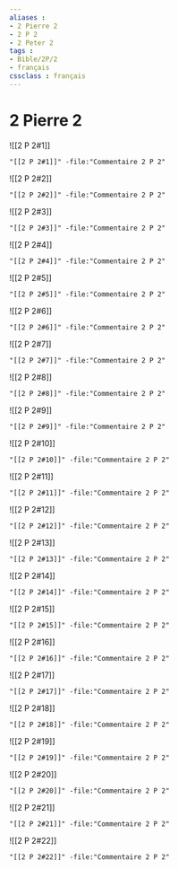 ```yaml
---
aliases : 
- 2 Pierre 2
- 2 P 2
- 2 Peter 2
tags : 
- Bible/2P/2
- français
cssclass : français
---
```


# 2 Pierre 2

![[2 P 2#1]]

```query
"[[2 P 2#1]]" -file:"Commentaire 2 P 2"
```

![[2 P 2#2]]

```query
"[[2 P 2#2]]" -file:"Commentaire 2 P 2"
```

![[2 P 2#3]]

```query
"[[2 P 2#3]]" -file:"Commentaire 2 P 2"
```

![[2 P 2#4]]

```query
"[[2 P 2#4]]" -file:"Commentaire 2 P 2"
```

![[2 P 2#5]]

```query
"[[2 P 2#5]]" -file:"Commentaire 2 P 2"
```

![[2 P 2#6]]

```query
"[[2 P 2#6]]" -file:"Commentaire 2 P 2"
```

![[2 P 2#7]]

```query
"[[2 P 2#7]]" -file:"Commentaire 2 P 2"
```

![[2 P 2#8]]

```query
"[[2 P 2#8]]" -file:"Commentaire 2 P 2"
```

![[2 P 2#9]]

```query
"[[2 P 2#9]]" -file:"Commentaire 2 P 2"
```

![[2 P 2#10]]

```query
"[[2 P 2#10]]" -file:"Commentaire 2 P 2"
```

![[2 P 2#11]]

```query
"[[2 P 2#11]]" -file:"Commentaire 2 P 2"
```

![[2 P 2#12]]

```query
"[[2 P 2#12]]" -file:"Commentaire 2 P 2"
```

![[2 P 2#13]]

```query
"[[2 P 2#13]]" -file:"Commentaire 2 P 2"
```

![[2 P 2#14]]

```query
"[[2 P 2#14]]" -file:"Commentaire 2 P 2"
```

![[2 P 2#15]]

```query
"[[2 P 2#15]]" -file:"Commentaire 2 P 2"
```

![[2 P 2#16]]

```query
"[[2 P 2#16]]" -file:"Commentaire 2 P 2"
```

![[2 P 2#17]]

```query
"[[2 P 2#17]]" -file:"Commentaire 2 P 2"
```

![[2 P 2#18]]

```query
"[[2 P 2#18]]" -file:"Commentaire 2 P 2"
```

![[2 P 2#19]]

```query
"[[2 P 2#19]]" -file:"Commentaire 2 P 2"
```

![[2 P 2#20]]

```query
"[[2 P 2#20]]" -file:"Commentaire 2 P 2"
```

![[2 P 2#21]]

```query
"[[2 P 2#21]]" -file:"Commentaire 2 P 2"
```

![[2 P 2#22]]

```query
"[[2 P 2#22]]" -file:"Commentaire 2 P 2"
```

